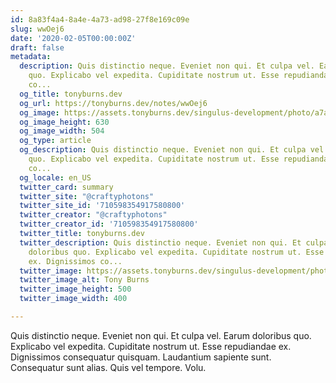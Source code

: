 ```yaml
---
id: 8a83f4a4-8a4e-4a73-ad98-27f8e169c09e
slug: wwOej6
date: '2020-02-05T00:00:00Z'
draft: false
metadata:
  description: Quis distinctio neque. Eveniet non qui. Et culpa vel. Earum doloribus
    quo. Explicabo vel expedita. Cupiditate nostrum ut. Esse repudiandae ex. Dignissimos
    co...
  og_title: tonyburns.dev
  og_url: https://tonyburns.dev/notes/wwOej6
  og_image: https://assets.tonyburns.dev/singulus-development/photo/a7aaf33dbd0b584a47dea1fc1b3a9bbf.jpeg
  og_image_height: 630
  og_image_width: 504
  og_type: article
  og_description: Quis distinctio neque. Eveniet non qui. Et culpa vel. Earum doloribus
    quo. Explicabo vel expedita. Cupiditate nostrum ut. Esse repudiandae ex. Dignissimos
    co...
  og_locale: en_US
  twitter_card: summary
  twitter_site: "@craftyphotons"
  twitter_site_id: '710598354917580800'
  twitter_creator: "@craftyphotons"
  twitter_creator_id: '710598354917580800'
  twitter_title: tonyburns.dev
  twitter_description: Quis distinctio neque. Eveniet non qui. Et culpa vel. Earum
    doloribus quo. Explicabo vel expedita. Cupiditate nostrum ut. Esse repudiandae
    ex. Dignissimos co...
  twitter_image: https://assets.tonyburns.dev/singulus-development/photo/7502d1526646abf03deb056888635686.jpeg
  twitter_image_alt: Tony Burns
  twitter_image_height: 500
  twitter_image_width: 400

---
```


Quis distinctio neque. Eveniet non qui. Et culpa vel. Earum doloribus quo. Explicabo vel expedita. Cupiditate nostrum ut. Esse repudiandae ex. Dignissimos consequatur quisquam. Laudantium sapiente sunt. Consequatur sunt alias. Quis vel tempore. Volu.
